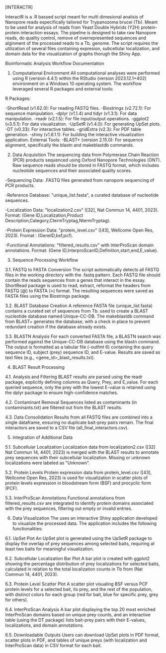 [INTERACTR]


InteractR is a .R bassed script meant for multi dimesional analisis of Nanopore reads especifically tailored for Trypanozoma brucei (Tb). Meant to be used for analysis of reads from Yeast Double Hybrids (Y2H) protein-protein interaction essays. The pipeline is designed to take raw Nanopore reads, do quality control, remove of overrepresented sequences and alginment of the processed reads to a Tb. genome. The script requires the utilization of several files containing expresion, subcellular localization, and domain data for the visualization of graphs thorugh the Shiny App.


Bioinformatic Analysis Workflow Documentation

1. Computational Environment
All computational analyses were performed using R (version 4.4.1) within the RStudio (version 2023.12.1+402) environment on a Windows 10 operating system. The workflow leveraged several R packages and external tools:

R Packages:

-ShortRead (v1.62.0): For reading FASTQ files.
-Biostrings (v2.72.1): For sequence manipulation.
-dplyr (v1.1.4) and tidyr (v1.3.1): For data manipulation.
-readr (v2.1.5): For file input/output operations.
-ggplot2 (v3.5.1): For data visualization.
-UpSetR (v1.4.0): For generating UpSet plots.
-DT (v0.33): For interactive tables.
-gridExtra (v2.3): For PDF table generation.
-shiny (v1.8.1.1): For building the interactive visualization application.
External Tools:
-BLAST+ (version 2.15.0): For sequence alignment, specifically the blastn and makeblastdb commands.

2. Data Acquisition
The sequencing data from Polymerase Chain Reaction (PCR) products sequenced using Oxford Nanopore Technologies (ONT).
Raw sequence reads should be stored in FASTQ format, which includes nucleotide sequences and their associated quality scores.

-Sequencing Data: .FASTQ files generated from nanopore sequencing of PCR products.

-Reference Database: "unique_list.fasta", a curated database of nucleotide sequences.

-Localization Data: "localization2.csv" ([32], Nat Commun 14, 4401, 2023). Format: (Gene ID,Localization,Product Description,Category,CtermTryptag,NtermTryptag).

-Protein Expression Data: "protein_level.csv" ([43], Wellcome Open Res, 2023). Fromat : (GeneID,bsf,pcf).

-Functional Annotations: "filtered_results.csv" with InterProScan domain annotations. Format: (Gene ID,InterproScanID,Definition,start,end,E_value).

3. Sequence Processing Workflow

3.1. FASTQ to FASTA Conversion
The script automatically detects all FASTQ files in the working directory with the .fastq pattern. Each FASTQ file should contain the reads sequences from a genes that interact in the essay. ShortRead package is used to read, extract, reformat the headers from FASTQ (@) to FASTA (>) format. The resulting sequences were saved as FASTA files using the Biostrings package.

3.2. BLAST Database Creation
A reference FASTA file (unique_list.fasta) contains a curated set of sequences from Tb. used to create a BLAST nucleotide database named Unique-CC-DB. The makeblastdb command from BLAST+ generates the database, with a check in place to prevent redundant creation if the database already exists.

3.3. BLASTN Analysis
For each converted FASTA file, a BLASTN search was performed against the Unique-CC-DB database using the blastn command. The output is formatted as a tabular file (-outfmt 6) containing the query sequence ID, subject (prey) sequence ID, and E-value. Results are saved as text files (e.g., <gene_id>_blast_results.txt).

4. BLAST Result Processing

4.1. Analysis and Filtering
BLAST results are parsed using the readr package, explicitly defining columns as Query, Prey, and E_value. For each queried sequence, only the prey with the lowest E-value is retained using the dplyr package to ensure high-confidence matches.

4.2. Contaminant Removal
Sequences listed as contaminants (in contaminants.txt) are filtered out from the BLAST results.

4.3. Data Consolidation
Results from all FASTQ files are combined into a single dataframe, ensuring no duplicate bait-prey pairs remain. The final interactors are saved to a CSV file (all_final_interactors.csv).

5. Integration of Additional Data

5.1. Subcellular Localization
Localization data from localization2.csv ([32] Nat Commun 14, 4401, 2023) is merged with the BLAST results to annotate prey sequences with their subcellular localization. Missing or unknown localizations were labeled as "Unknown". 

5.2. Protein Levels
Protein expression data from protein_level.csv ([43], Wellcome Open Res, 2023) is used for visualization in scatter plots of protein levels expression in bloodstream form (BSF) and procyclic form (PCF).

5.3. InterProScan Annotations
Functional annotations from filtered_results.csv are integrated to identify protein domains associated with the prey sequences, filtering out empty or invalid entries.

6. Data Visualization
The uses an interactive Shiny application developed to visualize the processed data. The application includes the following functionalities:

6.1. UpSet Plot
An UpSet plot is generated using the UpSetR package to display the overlap of prey sequences among selected baits, requiring at least two baits for meaningful visualization.

6.2. Subcellular Localization Bar Plot
A bar plot is created with ggplot2 showing the percentage distribution of prey localizations for selected baits, calculated in relation to the total localization counts in Tb from (Nat Commun 14, 4401, 2023).

6.3. Protein Level Scatter Plot
A scatter plot visualing BSF versus PCF protein levels for a selected bait, its prey, and the rest of the population, with distinct colors for each group (red for bait, blue for specific prey, grey for others).

6.4. InterProScan Analysis
A bar plot displaying the top 20 most enriched InterProScan domains based on unique prey counts, and an interactive table (using the DT package) lists bait-prey pairs with their E-values, localizations, and domain annotations.

6.5. Downloadable Outputs
Users can download UpSet plots in PDF format, scatter plots in PDF, and tables of unique preys (with localization and InterProScan data) in CSV format for each bait.

